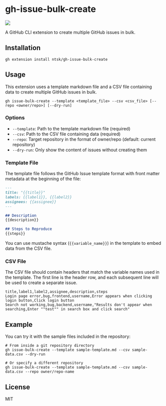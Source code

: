 # gh-issue-bulk-create

![](https://github.com/ntsk/gh-issue-bulk-create/actions/workflows/ci.yml/badge.svg)

A GitHub CLI extension to create multiple GitHub issues in bulk.

## Installation

```
gh extension install ntsk/gh-issue-bulk-create
```

## Usage

This extension uses a template markdown file and a CSV file containing data to create multiple GitHub issues in bulk.

```
gh issue-bulk-create --template <template_file> --csv <csv_file> [--repo <owner/repo>] [--dry-run]
```

### Options

- `--template`: Path to the template markdown file (required)
- `--csv`: Path to the CSV file containing data (required)
- `--repo`: Target repository in the format of owner/repo (default: current repository)
- `--dry-run`: Only show the content of issues without creating them

### Template File

The template file follows the GitHub Issue template format with front matter metadata at the beginning of the file:

```markdown
---
title: "{{title}}"
labels: {{label1}}, {{label2}}
assignees: {{assignee}}
---

## Description
{{description}}

## Steps to Reproduce
{{steps}}
```

You can use mustache syntax (`{{variable_name}}`) in the template to embed data from the CSV file.

### CSV File

The CSV file should contain headers that match the variable names used in the template.
The first line is the header row, and each subsequent line will be used to create a separate issue.

```csv
title,label1,label2,assignee,description,steps
Login page error,bug,frontend,username,Error appears when clicking login button,Click login button
Search not working,bug,backend,username,"Results don't appear when searching,Enter ""test"" in search box and click search"
```

## Example

You can try it with the sample files included in the repository:

```
# From inside a git repository directory
gh issue-bulk-create --template sample-template.md --csv sample-data.csv --dry-run

# Or specify a different repository
gh issue-bulk-create --template sample-template.md --csv sample-data.csv --repo owner/repo-name
```

## License

MIT 